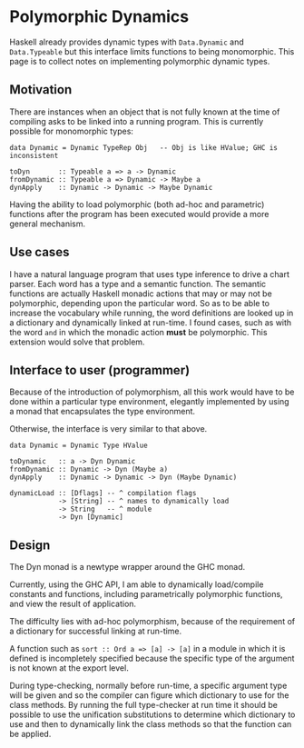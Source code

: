 # Polymorphic Dynamics


Haskell already provides dynamic types with `Data.Dynamic` and `Data.Typeable` but this interface limits functions to being monomorphic.  This page is to collect notes on implementing polymorphic dynamic types.

## Motivation


There are instances when an object that is not fully known at the time of compiling asks to be linked into a running program.  This is currently possible for monomorphic types:

```wiki
data Dynamic = Dynamic TypeRep Obj   -- Obj is like HValue; GHC is inconsistent

toDyn       :: Typeable a => a -> Dynamic
fromDynamic :: Typeable a => Dynamic -> Maybe a
dynApply    :: Dynamic -> Dynamic -> Maybe Dynamic
```


Having the ability to load polymorphic (both ad-hoc and parametric) functions after the program has been executed would provide a more general mechanism.

## Use cases


I have a natural language program that uses type inference to drive a chart parser.  Each word has a type and a semantic function.  The semantic functions are actually Haskell monadic actions that may or may not be polymorphic, depending upon the particular word.  So as to be able to increase the vocabulary while running, the word definitions are looked up in a dictionary and dynamically linked at run-time.  I found cases, such as with the word `and` in which the monadic action **must** be polymorphic.  This extension would solve that problem.

## Interface to user (programmer)


Because of the introduction of polymorphism, all this work would have to be done within a particular type environment, elegantly implemented by using a monad that encapsulates the type environment.


Otherwise, the interface is very similar to that above.

```wiki
data Dynamic = Dynamic Type HValue

toDynamic   :: a -> Dyn Dynamic
fromDynamic :: Dynamic -> Dyn (Maybe a)
dynApply    :: Dynamic -> Dynamic -> Dyn (Maybe Dynamic)

dynamicLoad :: [Dflags] -- ^ compilation flags
            -> [String] -- ^ names to dynamically load
            -> String   -- ^ module
            -> Dyn [Dynamic]
```

## Design


The Dyn monad is a newtype wrapper around the GHC monad.


Currently, using the GHC API, I am able to dynamically load/compile constants and functions, including parametrically polymorphic functions, and view the result of application.


The difficulty lies with ad-hoc polymorphism, because of the requirement of a dictionary for successful linking at run-time.


A function such as `sort :: Ord a => [a] -> [a]` in a module in which it is defined is incompletely specified because the specific type of the argument is not known at the export level.


During type-checking, normally before run-time, a specific argument type will be given and so the compiler can figure which dictionary to use for the class methods.  By running the full type-checker at run time it should be possible to use the unification substitutions to determine which dictionary to use and then to dynamically link the class methods so that the function can be applied.
